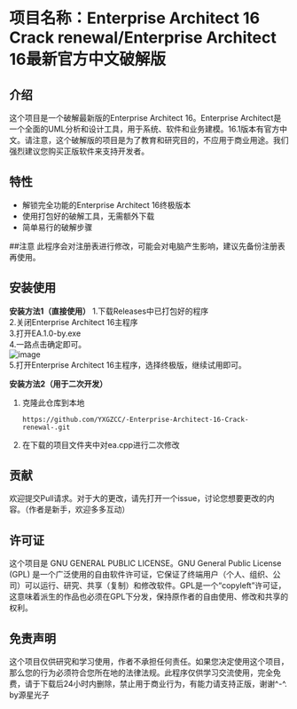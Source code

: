 # 项目名称：Enterprise Architect 16 Crack renewal/Enterprise Architect 16最新官方中文破解版

## 介绍

这个项目是一个破解最新版的Enterprise Architect 16。Enterprise Architect是一个全面的UML分析和设计工具，用于系统、软件和业务建模。16.1版本有官方中文。请注意，这个破解版的项目是为了教育和研究目的，不应用于商业用途。我们强烈建议您购买正版软件来支持开发者。

## 特性

- 解锁完全功能的Enterprise Architect 16终极版本
- 使用打包好的破解工具，无需额外下载
- 简单易行的破解步骤

##注意
此程序会对注册表进行修改，可能会对电脑产生影响，建议先备份注册表再使用。


## 安装使用

**安装方法1（直接使用）**
1.下载Releases中已打包好的程序  
2.关闭Enterprise Architect 16主程序  
3.打开EA.1.0-by.exe  
4.一路点击确定即可。  
![image](https://github.com/YXGZCC/-Enterprise-Architect-16-Crack-renewal-/assets/126076094/49688d80-04e9-4dcc-90a1-1f6193b22c25)  
5.打开Enterprise Architect 16主程序，选择终极版，继续试用即可。


**安装方法2（用于二次开发）**
1. 克隆此仓库到本地
   ```
   https://github.com/YXGZCC/-Enterprise-Architect-16-Crack-renewal-.git
   ```
2. 在下载的项目文件夹中对ea.cpp进行二次修改




## 贡献

欢迎提交Pull请求。对于大的更改，请先打开一个issue，讨论您想要更改的内容。（作者是新手，欢迎多多互动）

## 许可证

这个项目是 GNU GENERAL PUBLIC LICENSE。GNU General Public License (GPL) 是一个广泛使用的自由软件许可证，它保证了终端用户（个人、组织、公司）可以运行、研究、共享（复制）和修改软件。GPL是一个“copyleft”许可证，这意味着派生的作品也必须在GPL下分发，保持原作者的自由使用、修改和共享的权利。

## 免责声明

这个项目仅供研究和学习使用，作者不承担任何责任。如果您决定使用这个项目，那么您的行为必须符合您所在地的法律法规。此程序仅供学习交流使用，完全免费，请于下载后24小时内删除，禁止用于商业行为，有能力请支持正版，谢谢^-^. by源星光子
